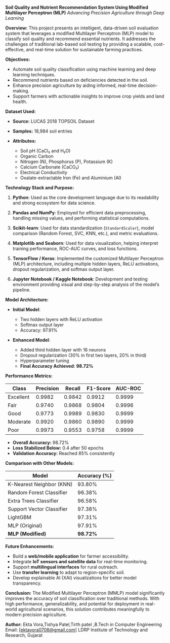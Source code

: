 **Soil Quality and Nutrient Recommendation System Using Modified Multilayer Perceptron (MLP)**
*Advancing Precision Agriculture through Deep Learning*

**Overview:**
This project presents an intelligent, data-driven soil evaluation system that leverages a modified Multilayer Perceptron (MLP) model to classify soil quality and recommend essential nutrients. It addresses the challenges of traditional lab-based soil testing by providing a scalable, cost-effective, and real-time solution for sustainable farming practices.

**Objectives:**

* Automate soil quality classification using machine learning and deep learning techniques.
* Recommend nutrients based on deficiencies detected in the soil.
* Enhance precision agriculture by aiding informed, real-time decision-making.
* Support farmers with actionable insights to improve crop yields and land health.

**Dataset Used:**

* **Source:** LUCAS 2018 TOPSOIL Dataset
* **Samples:** 18,984 soil entries
* **Attributes:**

  * Soil pH (CaCl₂ and H₂O)
  * Organic Carbon
  * Nitrogen (N), Phosphorus (P), Potassium (K)
  * Calcium Carbonate (CaCO₃)
  * Electrical Conductivity
  * Oxalate-extractable Iron (Fe) and Aluminium (Al)

**Technology Stack and Purpose:**

1. **Python**:
   Used as the core development language due to its readability and strong ecosystem for data science.

2. **Pandas and NumPy**:
   Employed for efficient data preprocessing, handling missing values, and performing statistical computations.

3. **Scikit-learn**:
   Used for data standardization (`StandardScaler`), model comparison (Random Forest, SVC, KNN, etc.), and metric evaluations.

4. **Matplotlib and Seaborn**:
   Used for data visualization, helping interpret training performance, ROC-AUC curves, and loss functions.

5. **TensorFlow / Keras**:
   Implemented the customized Multilayer Perceptron (MLP) architecture, including multiple hidden layers, ReLU activations, dropout regularization, and softmax output layer.

6. **Jupyter Notebook / Kaggle Notebook**:
   Development and testing environment providing visual and step-by-step analysis of the model’s pipeline.

**Model Architecture:**

* **Initial Model**:

  * Two hidden layers with ReLU activation
  * Softmax output layer
  * Accuracy: 97.91%

* **Enhanced Model**:

  * Added third hidden layer with 16 neurons
  * Dropout regularization (30% in first two layers, 20% in third)
  * Hyperparameter tuning
  * **Final Accuracy Achieved**: **98.72%**

**Performance Metrics:**

| Class     | Precision | Recall | F1-Score | AUC-ROC |
| --------- | --------- | ------ | -------- | ------- |
| Excellent | 0.9982    | 0.9842 | 0.9912   | 0.9999  |
| Fair      | 0.9740    | 0.9868 | 0.9804   | 0.9996  |
| Good      | 0.9773    | 0.9989 | 0.9830   | 0.9999  |
| Moderate  | 0.9920    | 0.9860 | 0.9890   | 0.9999  |
| Poor      | 0.9973    | 0.9553 | 0.9758   | 0.9999  |

* **Overall Accuracy:** 98.72%
* **Loss Stabilized Below:** 0.4 after 50 epochs
* **Validation Accuracy:** Reached 85% consistently

**Comparison with Other Models:**

| Model                     | Accuracy (%) |
| ------------------------- | ------------ |
| K-Nearest Neighbor (KNN)  | 93.80%       |
| Random Forest Classifier  | 96.38%       |
| Extra Trees Classifier    | 96.58%       |
| Support Vector Classifier | 97.38%       |
| LightGBM                  | 97.31%       |
| MLP (Original)            | 97.91%       |
| **MLP (Modified)**        | **98.72%**   |


**Future Enhancements:**

* Build a **web/mobile application** for farmer accessibility.
* Integrate **IoT sensors and satellite data** for real-time monitoring.
* Support **multilingual interfaces** for rural outreach.
* Use **transfer learning** to adapt to region-specific soil.
* Develop explainable AI (XAI) visualizations for better model transparency.


**Conclusion:**
The Modified Multilayer Perceptron (MMLP) model significantly improves the accuracy of soil classification over traditional methods. With high performance, generalizability, and potential for deployment in real-world agricultural scenarios, this solution contributes meaningfully to modern precision agriculture.

**Author:**
Ekta Vora,Tishya Patel,Tirth patel ,B.Tech in Computer Engineering
Email: [ektavora0708@gmail.com]
LDRP Institute of Technology and Research, Gujarat

